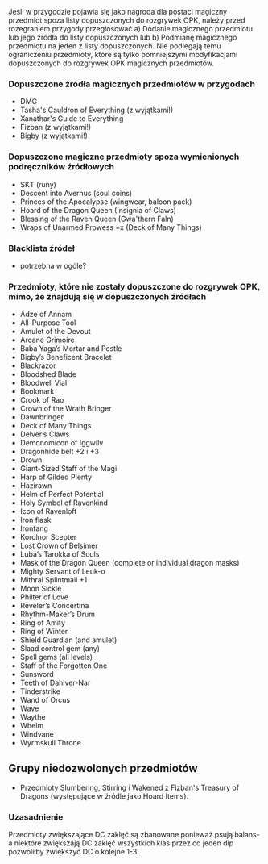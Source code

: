 Jeśli w przygodzie pojawia się jako nagroda dla postaci magiczny przedmiot spoza listy dopuszczonych do rozgrywek OPK, należy przed rozegraniem przygody przegłosować
a) Dodanie magicznego przedmiotu lub jego źródła do listy dopuszczonych
lub
b) Podmianę magicznego przedmiotu na jeden z listy dopuszczonych.
Nie podlegają temu ograniczeniu przedmioty, które są tylko pomniejszymi modyfikacjami dopuszczonych do rozgrywek OPK magicznych przedmiotów.

### Dopuszczone źródła magicznych przedmiotów w przygodach
- DMG
- Tasha's Cauldron of Everything (z wyjątkami!)
- Xanathar's Guide to Everything
- Fizban (z wyjątkami!)
- Bigby (z wyjątkami!)

### Dopuszczone magiczne przedmioty spoza wymienionych podręczników źródłowych
- SKT (runy)
- Descent into Avernus (soul coins)
- Princes of the Apocalypse (wingwear, baloon pack)
- Hoard of the Dragon Queen (Insignia of Claws)
- Blessing of the Raven Queen (Gwa'thern Faln)
- Wraps of Unarmed Prowess +x (Deck of Many Things) 

### Blacklista źródeł
- potrzebna w ogóle?

### Przedmioty, które nie zostały dopuszczone do rozgrywek OPK, mimo, że znajdują się w dopuszczonych źródłach

- Adze of Annam
- All-Purpose Tool
- Amulet of the Devout
- Arcane Grimoire
- Baba Yaga’s Mortar and Pestle
- Bigby’s Beneficent Bracelet
- Blackrazor
- Bloodshed Blade
- Bloodwell Vial
- Bookmark
- Crook of Rao
- Crown of the Wrath Bringer
- Dawnbringer
- Deck of Many Things
- Delver’s Claws
- Demonomicon of Iggwilv
- Dragonhide belt +2 i +3
- Drown
- Giant-Sized Staff of the Magi
- Harp of Gilded Plenty
- Hazirawn
- Helm of Perfect Potential
- Holy Symbol of Ravenkind
- Icon of Ravenloft
- Iron flask
- Ironfang
- Korolnor Scepter
- Lost Crown of Belsimer
- Luba’s Tarokka of Souls
- Mask of the Dragon Queen (complete or individual dragon masks)
- Mighty Servant of Leuk-o
- Mithral Splintmail +1
- Moon Sickle
- Philter of Love
- Reveler’s Concertina
- Rhythm-Maker’s Drum
- Ring of Amity
- Ring of Winter
- Shield Guardian (and amulet)
- Slaad control gem (any)
- Spell gems (all levels)
- Staff of the Forgotten One
- Sunsword
- Teeth of Dahlver-Nar
- Tinderstrike
- Wand of Orcus
- Wave
- Waythe
- Whelm
- Windvane
- Wyrmskull Throne

## Grupy niedozwolonych przedmiotów
- Przedmioty Slumbering, Stirring i Wakened z Fizban's Treasury of Dragons (występujące w źródle jako Hoard Items).


### Uzasadnienie
Przedmioty zwiększające DC zaklęć są zbanowane ponieważ psują balans- a niektóre zwiększają DC zaklęć wszystkich klas przez co jeden dip pozwoliłby zwiększyć DC o kolejne 1-3. 
